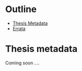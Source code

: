 # Outline
 - [Thesis Metadata](#metadata)
 - [Errata](https://github.com/sureshHARDIYA/phd-resources/blob/master/thesis/errata.md)

# Thesis metadata

Coming soon ....

